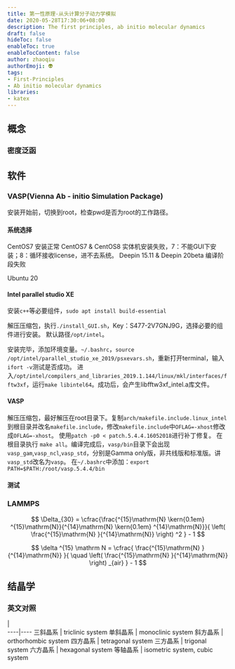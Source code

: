 ```yaml
---
title: 第一性原理-从头计算分子动力学模拟
date: 2020-05-28T17:30:06+08:00
description: The first principles, ab initio molecular dynamics
draft: false
hideToc: false
enableToc: true
enableTocContent: false
author: zhaoqiu
authorEmoji: 👽
tags: 
- First-Principles
- Ab initio molecular dynamics 
libraries:
- katex 
---
```

## 概念

### 密度泛函

## 软件

### VASP(Vienna Ab - initio Simulation Package)

安装开始前，切换到root，检查pwd是否为root的工作路径。

#### 系统选择

CentOS7 安装正常
CentOS7 & CentOS8 实体机安装失败，7：不能GUI下安装；8：循环接收license，进不去系统。
Deepin 15.11 & Deepin 20beta 编译阶段失败

Ubuntu 20


#### Intel parallel studio XE

安装`c++`等必要组件，`sudo apt install build-essential`

解压压缩包，执行`./install_GUI.sh`，Key：S477-2V7GNJ9G，选择必要的组件进行安装。
默认路径`/opt/intel`。

安装完毕，添加环境变量。`~/.bashrc`，`source /opt/intel/parallel_studio_xe_2019/psxevars.sh`，重新打开terminal，输入`ifort -v`测试是否成功。
进入`/opt/intel/compilers_and_libraries_2019.1.144/linux/mkl/interfaces/fftw3xf`，运行`make libintel64`。成功后，会产生libfftw3xf_intel.a库文件。


#### VASP

解压压缩包，最好解压在root目录下。复制`arch/makefile.include.linux_intel` 到根目录并改名`makefile.include`，修改`makefile.include`中`OFLAG=-xhost`修改成`OFLAG=-xhost`。
使用`patch -p0 < patch.5.4.4.16052018`进行补丁修复。
在根目录执行 `make all`。编译完成后，`vasp/bin`目录下会出现`vasp_gam`,`vasp_ncl`,`vasp_std`，分别是Gamma only版，非共线版和标准版。讲`vasp_std`改名为`vasp`。
在`~/.bashrc`中添加：`export PATH=$PATH:/root/vasp.5.4.4/bin`

#### 测试


### LAMMPS

 
$$ \Delta_{30} = \cfrac{\frac{^{15}\mathrm{N} \kern{0.1em} ^{15}\mathrm{N}}{^{14}\mathrm{N} \kern{0.1em} ^{14}\mathrm{N}}}{ \left( \frac{^{15}\mathrm{N} }{^{14}\mathrm{N}} \right) ^2 } - 1 $$

$$ \delta ^{15} \mathrm N = \cfrac{ \frac{^{15}\mathrm{N} }{^{14}\mathrm{N}} }{ \quad \left( \frac{^{15}\mathrm{N} }{^{14}\mathrm{N}} \right) _{air} } - 1 $$


## 结晶学

### 英文对照

   |  
----|----
三斜晶系 | triclinic system
单斜晶系 | monoclinic system
斜方晶系 | orthorhombic system
四方晶系 | tetragonal system
三方晶系 | trigonal system
六方晶系 | hexagonal system
等轴晶系 | isometric system, cubic system

